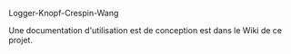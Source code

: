 Logger-Knopf-Crespin-Wang


Une documentation d'utilisation est de conception est dans le Wiki de ce projet.

